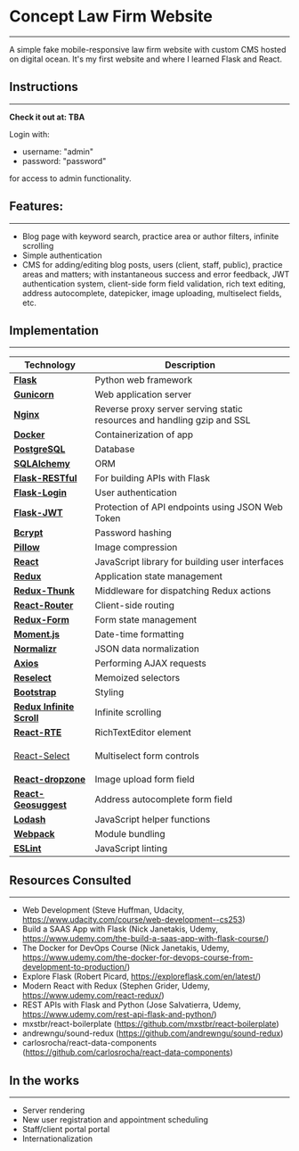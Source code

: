 # Concept Law Firm Website
------

A simple fake mobile-responsive law firm website with custom CMS hosted on digital ocean. It's my first website and where I learned Flask and React. 

## Instructions
------

<strong>Check it out at: TBA</strong>

Login with:

- username: "admin"
- password: "password" 

for access to admin functionality.

## Features:
------

- Blog page with keyword search, practice area or author filters, infinite scrolling
- Simple authentication
- CMS for adding/editing blog posts, users (client, staff, public), practice areas and matters; with instantaneous success and error feedback, JWT authentication system, client-side form field validation, rich text editing, address autocomplete, datepicker, image uploading, multiselect fields, etc.
 
## Implementation
------

| Technology | Description |
|------|-------------|
| [<b>Flask</b>](http://flask.pocoo.org/) |  Python web framework |
| [<b>Gunicorn</b>](http://gunicorn.org/) | Web application server |
| [<b>Nginx</b>](https://www.nginx.com/) | Reverse proxy server serving static resources and handling gzip and SSL |
| [<b>Docker</b>](https://www.docker.com/) | Containerization of app |
| [<b>PostgreSQL</b>](https://www.postgresql.org/) | Database |
| [<b>SQLAlchemy</b>](http://www.sqlalchemy.org/) | ORM |
| [<b>Flask-RESTful</b>](http://flask-restful-cn.readthedocs.io/en/0.3.4/) | For building APIs with Flask |
| [<b>Flask-Login</b>](https://pypi.python.org/pypi/Flask-Login) | User authentication |
| [<b>Flask-JWT</b>](https://pythonhosted.org/Flask-JWT/) | Protection of API endpoints using JSON Web Token |
| [<b>Bcrypt</b>](https://pypi.python.org/pypi/bcrypt/3.1.3) | Password hashing |
| [<b>Pillow</b>](https://python-pillow.org/) | Image compression |
| [<b>React</b>](https://facebook.github.io/react/) | JavaScript library for building user interfaces |
| [<b>Redux</b>](https://redux.js.org/docs/introduction/) | Application state management |
| [<b>Redux-Thunk</b>](https://github.com/gaearon/redux-thunk) | Middleware for dispatching Redux actions |
| [<b>React-Router</b>](https://github.com/ReactTraining/react-router) | Client-side routing |
| [<b>Redux-Form</b>](http://redux-form.com/) | Form state management |
| [<b>Moment.js</b>](https://momentjs.com/) | Date-time formatting |
| [<b>Normalizr</b>](https://github.com/paularmstrong/normalizr) | JSON data normalization |
| [<b>Axios</b>](https://github.com/mzabriskie/axios) | Performing AJAX requests |
| [<b>Reselect</b>](https://github.com/reactjs/reselect) | Memoized selectors |
| [<b>Bootstrap</b>](http://getbootstrap.com/) | Styling |
| [<b>Redux Infinite Scroll</b>](https://github.com/RealScout/redux-infinite-scroll) | Infinite scrolling |
| [<b>React-RTE</b>](https://github.com/sstur/react-rte) | RichTextEditor element |
| [<p>React-Select</p>](https://github.com/JedWatson/react-select) | Multiselect form controls |
| [<b>React-dropzone</b>](https://github.com/okonet/react-dropzone) | Image upload form field |
| [<b>React-Geosuggest</b>](https://github.com/ubilabs/react-geosuggest) | Address autocomplete form field |
| [<b>Lodash</b>](https://lodash.com/) | JavaScript helper functions |
| [<b>Webpack</b>](https://webpack.github.io/) | Module bundling |
| [<b>ESLint</b>](http://eslint.org/) | JavaScript linting |

## Resources Consulted
------

- Web Development (Steve Huffman, Udacity, https://www.udacity.com/course/web-development--cs253)
- Build a SAAS App with Flask (Nick Janetakis, Udemy, https://www.udemy.com/the-build-a-saas-app-with-flask-course/)
- The Docker for DevOps Course (Nick Janetakis, Udemy, https://www.udemy.com/the-docker-for-devops-course-from-development-to-production/)
- Explore Flask (Robert Picard, https://exploreflask.com/en/latest/)
- Modern React with Redux (Stephen Grider, Udemy, https://www.udemy.com/react-redux/)
- REST APIs with Flask and Python (Jose Salvatierra, Udemy, https://www.udemy.com/rest-api-flask-and-python/)
- mxstbr/react-boilerplate (https://github.com/mxstbr/react-boilerplate)
- andrewngu/sound-redux (https://github.com/andrewngu/sound-redux)
- carlosrocha/react-data-components (https://github.com/carlosrocha/react-data-components)

## In the works
------

- Server rendering
- New user registration and appointment scheduling
- Staff/client portal portal
- Internationalization
